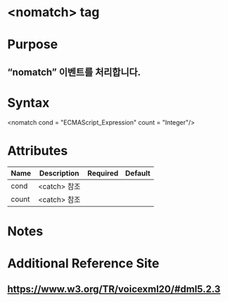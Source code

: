 # \<nomatch> tag
# Purpose 
## “nomatch” 이벤트를 처리합니다.
# Syntax
\<nomatch
cond = "ECMAScript_Expression"
count = "Integer"/>



# Attributes
|Name |Description |Required |Default|
|-----|------------|---------|-------|
|cond |\<catch> 참조 |     |      |
|count|\<catch> 참조 | | |

# Notes

# Additional Reference Site
## https://www.w3.org/TR/voicexml20/#dml5.2.3